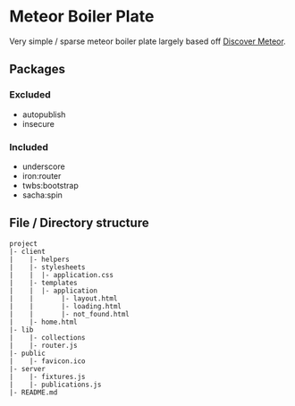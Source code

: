 # Meteor Boiler Plate

Very simple / sparse meteor boiler plate largely based off [Discover Meteor](https://www.discovermeteor.com/).

## Packages
### Excluded
* autopublish
* insecure

### Included
* underscore
* iron:router
* twbs:bootstrap
* sacha:spin

## File / Directory structure
```
project
|- client
|	 |- helpers
|	 |- stylesheets
|	 |	|- application.css
|	 |- templates
|	 |	|- application
|	 |		 |- layout.html
|	 |		 |- loading.html
|	 |		 |- not_found.html
|	 |- home.html
|- lib
|	 |- collections
|	 |- router.js
|- public
|	 |- favicon.ico
|- server
|	 |- fixtures.js
|	 |- publications.js
|- README.md
```